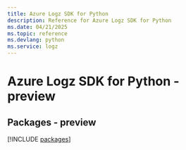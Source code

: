 ```yaml
---
title: Azure Logz SDK for Python
description: Reference for Azure Logz SDK for Python
ms.date: 04/21/2025
ms.topic: reference
ms.devlang: python
ms.service: logz
---
```

# Azure Logz SDK for Python - preview
## Packages - preview
[!INCLUDE [packages](logz-index.md)]